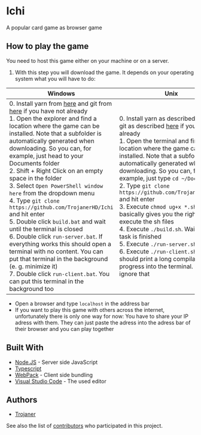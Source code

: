 # Ichi
A popular card game as browser game

## How to play the game
You need to host this game either on your machine or on a server.

1. With this step you will download the game. It depends on your operating system what you will have to do:

| Windows | Unix |
| --- | --- |
| 0. Install yarn from [here](https://classic.yarnpkg.com/en/docs/install#windows-stable) and git from [here](https://git-scm.com/download/win) if you have not already<br>1. Open the explorer and find a location where the game can be installed. Note that a subfolder is automatically generated when downloading. So you can, for example, just head to your Documents folder<br>2. Shift + Right Click on an empty space in the folder<br>3. Select `Open PowerShell window here` from the dropdown menu<br>4. Type `git clone https://github.com/TrojanerHD/Ichi` and hit enter<br>5. Double click `build.bat` and wait until the terminal is closed<br>6. Double click `run-server.bat`. If everything works this should open a terminal with no content. You can put that terminal in the background (e. g. minimize it)<br>7. Double click `run-client.bat`. You can put this terminal in the background too | 0. Install yarn as described [here](https://classic.yarnpkg.com/en/docs/install#debian-stable) and git as described [here](https://git-scm.com/download/linux) if you have not already<br>1. Open the terminal and find a location where the game can be installed. Note that a subfolder is automatically generated when downloading. So you can, for example, just type `cd ~/Documents`<br>2. Type `git clone https://github.com/TrojanerHD/Ichi` and hit enter<br>3. Execute `chmod ug+x *.sh`. This basically gives you the rights to execute the sh files<br>4. Execute `./build.sh`. Wait until this task is finished<br>5. Execute `./run-server.sh &`<br>6. Execute `./run-client.sh &`. This should print a long compilation progress into the terminal. You can ignore that |
- Open a browser and type `localhost` in the address bar
- If you want to play this game with others across the internet, unfortunately there is only one way for now: You have to share your IP adress with them. They can just paste the adress into the adress bar of their browser and you can play together

## Built With

* [Node.JS](https://nodejs.org/en/) - Server side JavaScript
* [Typescript](https://www.typescriptlang.org/)
* [WebPack](https://webpack.js.org/) - Client side bundling
* [Visual Studio Code](https://code.visualstudio.com/) - The used editor

## Authors

* [Trojaner](https://github.com/TrojanerHD)

See also the list of [contributors](https://github.com/TrojanerHD/Ichi/contributors) who participated in this project.
